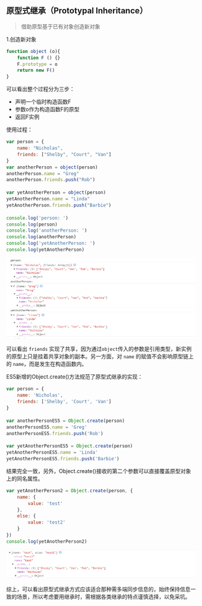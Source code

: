 ## 原型式继承（Prototypal Inheritance）

> 借助原型基于已有对象创造新对象

1.创造新对象

```javascript
function object (o){
    function F () {}
    F.prototype = o
    return new F()
}
```
可以看出整个过程分为三步：
- 声明一个临时构造函数F
- 参数o作为构造函数F的原型
- 返回F实例

使用过程：

```javascript
var person = {
    name: "Nicholas",
    friends: ["Shelby", "Court", "Van"]
}
var anotherPerson = object(person)
anotherPerson.name = "Greg"
anotherPerson.friends.push("Rob")

var yetAnotherPerson = object(person)
yetAnotherPerson.name = "Linda"
yetAnotherPerson.friends.push("Barbie")

console.log('person: ')
console.log(person)
console.log('anotherPerson: ')
console.log(anotherPerson)
console.log('yetAnotherPerson: ')
console.log(yetAnotherPerson)
```

![](https://raw.githubusercontent.com/mayfine/Inheritance-in-Javascript/master/images/res_5.png)

可以看出 `friends` 实现了共享，因为通过`object`传入的参数是引用类型，新实例的原型上只是挂着共享对象的副本。另一方面，对 `name` 的赋值不会影响原型链上的 `name`，而是发生在构造函数内。

ES5新增的Object.create()方法规范了原型式继承的实现：
```javascript
var person = {
    name: 'Nicholas',
    friends: ['Shelby', 'Court', 'Van']
}

var anotherPersonES5 = Object.create(person)
anotherPersonES5.name = 'Greg'
anotherPersonES5.friends.push('Rob')

var yetAnotherPersonES5 = Object.create(person)
yetAnotherPersonES5.name = 'Linda'
yetAnotherPersonES5.friends.push('Barbie')
```

结果完全一致，另外，Object.create()接收的第二个参数可以直接覆盖原型对象上的同名属性。

```javascript
var yetAnotherPerson2 = Object.create(person, {
    name: {
        value: 'test'
    },
    else: {
        value: 'test2'
    }
})
console.log(yetAnotherPerson2)
```

![](https://raw.githubusercontent.com/mayfine/Inheritance-in-Javascript/master/images/res_6.png)

综上，可以看出原型式继承方式应该适合那种需多端同步信息的，始终保持信息一致的场景，所以考虑要用继承时，需根据各类继承的特点谨慎选择，以免采坑。


